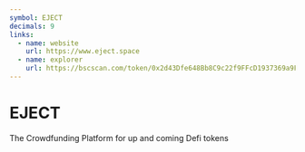 ```yaml
---
symbol: EJECT
decimals: 9
links:
  - name: website
    url: https://www.eject.space
  - name: explorer
    url: https://bscscan.com/token/0x2d43Dfe648Bb8C9c22f9FFcD1937369a9Fdd0eBc
---
```


# EJECT

The Crowdfunding Platform for up and coming Defi tokens

